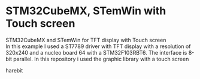 # STM32CubeMX, STemWin with Touch screen

STM32CubeMX and STemWin for TFT display with Touch screen  
In this example I used a ST7789 driver with TFT display with a resolution of 320x240
and a nucleo board 64 with a STM32F103RBT6.
The interface is 8-bit parallel.
In this repository i used the graphic library with a touch screen

harebit
